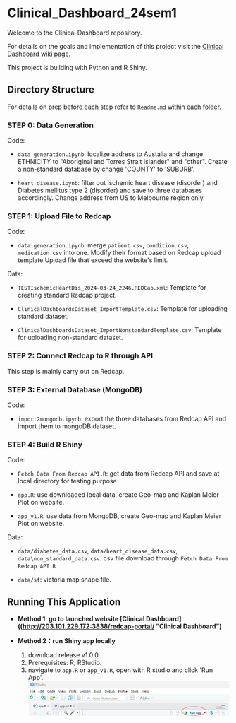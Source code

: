 # Clinical_Dashboard_24sem1
Welcome to the Clinical Dashboard repository.        

For details on the goals and implementation of this project visit the [Clinical Dashboard wiki](https://github.com/Clinical-Informatics-Collaborative/Clinical_Dashboard_24sem1/wiki "Clinical Dashboard wiki") page.       

This project is building with Python and R Shiny.

## Directory Structure
For details on prep before each step refer to `Readme.md` within each folder.       

### STEP 0: Data Generation
Code:      
   - `data generation.ipynb`: localize address to Austalia and change ETHNICITY  to "Aboriginal and Torres Strait Islander" and "other". Create a non-standard database by change 'COUNTY' to 'SUBURB'.             

   - `heart disease.ipynb`: filter out Ischemic heart disease (disorder) and Diabetes mellitus type 2 (disorder) and save to three databases accordingly. Change address from US to Melbourne region only. 

### STEP 1: Upload File to Redcap        
Code:      
   - `data generation.ipynb`: merge `patient.csv`, `condition.csv`, `medication.csv` into one. Modify their format based on Redcap upload template.Upload file that exceed the website's limit.    

Data:      
   - `TESTIschemicHeartDis_2024-03-24_2246.REDCap.xml`: Template for creating standard Redcap project.           

   - `ClinicalDashboardsDataset_ImportTemplate.csv`: Template for uploading standard dataset.           

   - `ClinicalDashboardsDataset_ImportNonstandardTemplate.csv`: Template for uploading non-standard dataset.        


### STEP 2: Connect Redcap to R through API
This step is mainly carry out on Redcap.

### STEP 3: External Database (MongoDB)
Code:       
   - `import2mongodb.ipynb`: export the three databases from Redcap API and import them to mongoDB dataset.

### STEP 4: Build R Shiny 
Code:     
   - `Fetch Data From Redcap API.R`: get data from Redcap API and save at local directory for testing purpose          

   - `app.R`: use downloaded local data, create Geo-map and Kaplan Meier Plot on website.        

   - `app_v1.R`: use data from MongoDB, create Geo-map and Kaplan Meier Plot on website.         

Data:      
   - `data/diabetes_data.csv`, `data/heart_disease_data.csv`, `data\non_standard_data.csv`: csv file download through `Fetch Data From Redcap API.R`          

   - `data/sf`: victoria map shape file.         

## Running This Application
- **Method 1: go to launched website [Clinical Dashboard]((http://203.101.229.172:3838/redcap-portal/ "Clinical Dashboard")**             

- **Method 2：run Shiny app locally**        
   1. download release v1.0.0.           
   2. Prerequisites: R, RStudio.           
   3. navigate to `app.R` or `app_v1.R`, open with R studio and click 'Run App'.          
   ![run app](https://github.com/Clinical-Informatics-Collaborative/Clinical_Dashboard_24sem1/blob/main/Picture/App.png "run app")

